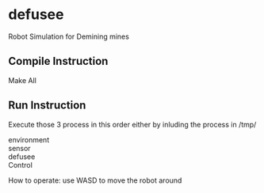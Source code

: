 # defusee    
Robot Simulation for Demining mines

## Compile Instruction  
Make All

## Run Instruction  
Execute those 3 process in this order either by inluding the process in /tmp/

environment  
sensor  
defusee  
Control  

How to operate: use WASD to move the robot around
